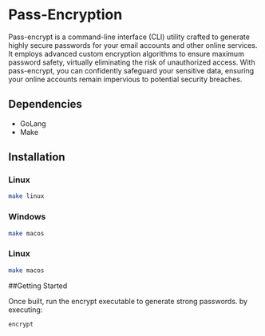 # Pass-Encryption

Pass-encrypt is a command-line interface (CLI) utility crafted to generate highly secure passwords for your email accounts and other online services. It employs advanced custom encryption algorithms to ensure maximum password safety, virtually eliminating the risk of unauthorized access. With pass-encrypt, you can confidently safeguard your sensitive data, ensuring your online accounts remain impervious to potential security breaches.

## Dependencies

- GoLang
- Make

## Installation

### Linux

```bash
make linux
```
### Windows

```bash
make macos
```
### Linux

```bash
make macos
```
##Getting Started

Once built, run the encrypt executable to generate strong passwords.
by executing:

```bash
encrypt
```
